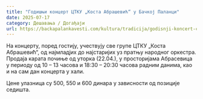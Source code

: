 ```yaml
---
title: "Годишњи концерт ЦТКУ „Коста Абрашевић“ у Бачкој Паланци"
date: 2025-07-17
category: Дешавања / Догађаји
url: https://backapalankavesti.com/kultura/tradicija/godisnji-koncert-ctku-kosta-abrasevic-u-backoj-palanci/
---
```


На концерту, поред гостију, учествују све групе ЦТКУ „Коста Абрашевић“, од најмладјих до најстаријих уз пратњу народног оркестра. Продаја карата почиње од уторка (22.04.), у просторијама Абрасевица у периоду од 10 – 13 часова и 18:30 – 20:30 часова радним данима, као и на сам дан концерта у хали.

Цене улазница су 500, 550 и 600 динара у зависности од позиције седишта.
